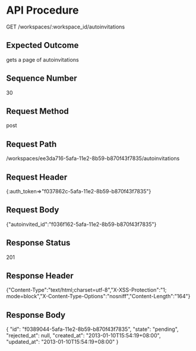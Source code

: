 # API Procedure
GET /workspaces/:workspace_id/autoinvitations
## Expected Outcome
gets a page of autoinvitations
## Sequence Number
30
## Request Method
post
## Request Path
/workspaces/ee3da716-5afa-11e2-8b59-b870f43f7835/autoinvitations
## Request Header
{:auth_token=>"f037862c-5afa-11e2-8b59-b870f43f7835"}
## Request Body
{"autoinvited_id":"f036f162-5afa-11e2-8b59-b870f43f7835"}

## Response Status
201
## Response Header
{"Content-Type":"text/html;charset=utf-8","X-XSS-Protection":"1; mode=block","X-Content-Type-Options":"nosniff","Content-Length":"164"}

## Response Body
{
  "id": "f0389044-5afa-11e2-8b59-b870f43f7835",
  "state": "pending",
  "rejected_at": null,
  "created_at": "2013-01-10T15:54:19+08:00",
  "updated_at": "2013-01-10T15:54:19+08:00"
}
